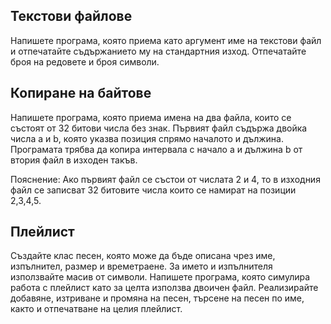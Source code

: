 ## Текстови файлове

Напишете програма, която приема като аргумент име на текстови файл и отпечатайте съдържанието му на стандартния изход. Отпечатайте броя на редовете и броя символи.

## Копиране на байтове

Напишете програма, която приема имена на два файла, които се състоят от 32 битови числа без знак. Първият файл съдържа двойка числа a и b, която указва позиция спрямо началото и дължина. Програмата трябва да копира интервала с начало a и дължина b от втория файл в изходен такъв.

Пояснение: Ако първият файл се състои от числата 2 и 4, то в изходния файл се записват 32 битовите числа които се намират на позиции 2,3,4,5.

## Плейлист

Създайте клас песен, която може да бъде описана чрез име, изпълнител, размер и времетраене. За името и изпълнителя използвайте масив от символи. Напишете програма, която симулира работа с плейлист като за целта използва двоичен файл. Реализирайте добавяне, изтриване и промяна на песен, търсене на песен по име, както и отпечатване на целия плейлист.
